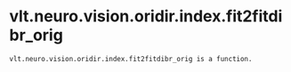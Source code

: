 # vlt.neuro.vision.oridir.index.fit2fitdibr_orig

```
vlt.neuro.vision.oridir.index.fit2fitdibr_orig is a function.

```

